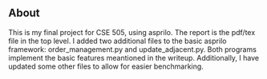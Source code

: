## About

This is my final project for CSE 505, using asprilo. The report is the pdf/tex file in the top level.
I added two additional files to the basic asprilo framework: order_management.py and update_adjacent.py.
Both programs implement the basic features meantioned in the writeup.
Additionally, I have updated some other files to allow for easier benchmarking. 
